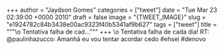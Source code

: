 
+++
author = "Jaydson Gomes"
categories = ["tweet"]
date = "Tue Mar 23 02:39:00 +0000 2010"
draft = false
image = "{TWEET_IMAGE}"
slug = "e1924782c84b3438e00ac9323f40b5341af9b627"
tags = ["tweet"]
title = """&#92;o Tentativa falha de cad..."""
+++
\o Tentativa falha de cada dia! RT: @paulinhazucco: Amanhã eu vou tentar acordar cedo #ehsei #denovo
